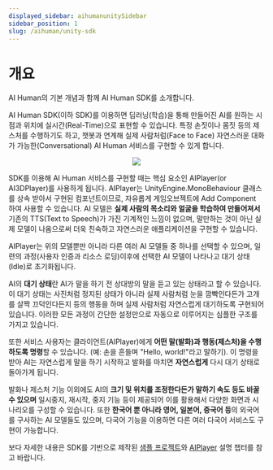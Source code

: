 ```yaml
---
displayed_sidebar: aihumanunitySidebar
sidebar_position: 1
slug: /aihuman/unity-sdk
---
```


# 개요

AI Human의 기본 개념과 함께 AI Human SDK를 소개합니다.

AI Human SDK(이하 SDK)를 이용하면 딥러닝(학습)을 통해 만들어진 AI를 원하는 시점과 위치에 실시간(Real-Time)으로 표현할 수 있습니다. 특정 손짓이나 몸짓 등의 제스처를 수행하기도 하고, 챗봇과 연계해 실제 사람처럼(Face to Face) 자연스러운 대화가 가능한(Conversational) AI Human 서비스를 구현할 수 있게 합니다.

<p align="center">
<img src="/img/aihuman/unity/introduction.png" style={{zoom: "30%"}} /> 
</p>

SDK를 이용해 AI Human 서비스를 구현할 때는 핵심 요소인 AIPlayer(or AI3DPlayer)를 사용하게 됩니다.
AIPlayer는 UnityEngine.MonoBehaviour 클래스를 상속 받아서 구현된 컴포넌트이므로, 자유롭게 게임오브젝트에 Add Component 하여 사용할 수 있습니다. AI 모델은 **실제 사람의 목소리와 얼굴을 학습하여 만들어져서** 기존의 TTS(Text to Speech)가 가진 기계적인 느낌이 없으며, 말만하는 것이 아닌 실제 모델이 나옴으로써 더욱 친숙하고 자연스러운 애플리케이션을 구현할 수 있습니다. 

AIPlayer는 위의 모델뿐만 아니라 다른 여러 AI 모델들 중 하나를 선택할 수 있으며, 일련의 과정(사용자 인증과 리소스 로딩)이후에 선택한 AI 모델이 나타나고 대기 상태(Idle)로 초기화됩니다.

AI의 **대기 상태**란 AI가 말을 하기 전 상대방의 말을 듣고 있는 상태라고 할 수 있습니다. 이 대기 상태는 사진처럼 정지된 상태가 아니라 실제 사람처럼 눈을 깜빡인다든가 고개를 살짝 끄덕인다든지 등의 행동을 하며 실제 사람처럼 자연스럽게 대기하도록 구현되어 있습니다. 이러한 모든 과정이 간단한 설정만으로 자동으로 이루어지는 심플한 구조를 가지고 있습니다.

또한 서비스 사용자는 클라이언트(AIPlayer)에게 **어떤 말(발화)과 행동(제스처)을 수행하도록 명령**할 수 있습니다. (예: 손을 흔들며 "Hello, world!"라고 말하기). 이 명령을 받아 AI는 자연스럽게 말을 하기 시작하고 발화를 마치면 **자연스럽게** 다시 대기 상태로 돌아가게 됩니다.

발화나 제스처 기능 이외에도 AI의 **크기 및 위치를 조정한다든가 말하기 속도 등도 바꿀수 있으며** 일시중지, 재시작, 중지 기능 등이 제공되어 이를 활용해서 다양한 화면과 시나리오를 구성할 수 있습니다. 또한 **한국어 뿐 아니라 영어, 일본어, 중국어 등**의 외국어를 구사하는 AI 모델들도 있으며, 다국어 기능을 이용하면 다른 여러 다국어 서비스도 구현이 가능합니다. 

보다 자세한 내용은 SDK를 기반으로 제작된 [샘플 프로젝트](../category/sample-project-description-4)와 [AIPlayer](../category/aiplayer-description-4) 설명 챕터를 참고 바랍니다.
